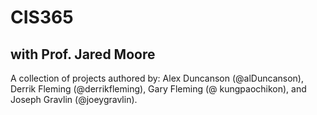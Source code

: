 <h1> CIS365 </h1>
<h2> with Prof. Jared Moore </h2>
<p> A collection of projects authored by: Alex Duncanson (@alDuncanson), Derrik Fleming (@derrikfleming), Gary Fleming (@
kungpaochikon), and Joseph Gravlin (@joeygravlin). </p>
